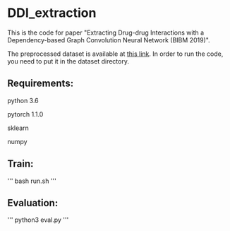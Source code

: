 DDI_extraction
====
This is the code for paper "Extracting Drug-drug Interactions with a Dependency-based Graph Convolution Neural Network (BIBM 2019)".

The preprocessed dataset is  available at [this link](https://drive.google.com/drive/folders/15px_dODJjww8l1OaIYkzbdOgbXR1lZdu?usp=sharing). In order to run the code, you need to put it in the dataset directory.


Requirements:
-------  

python 3.6

pytorch 1.1.0

sklearn

numpy

 Train:
-------  
 
 '''
 bash run.sh
'''

Evaluation:
-------  
 
 '''
 python3 eval.py
'''
